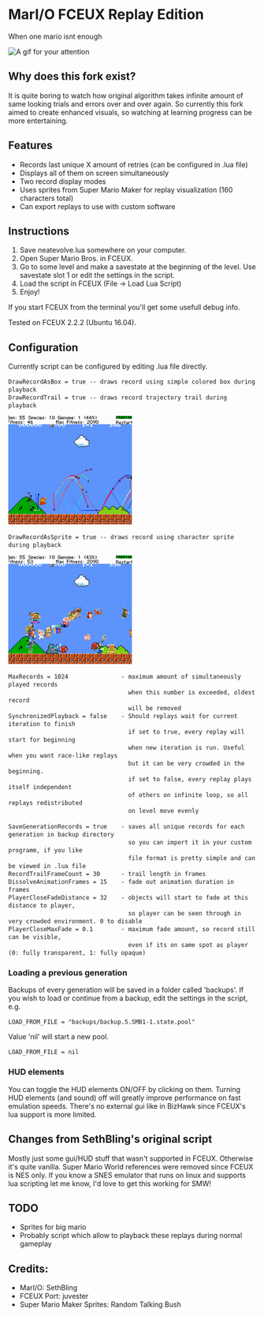 # MarI/O FCEUX Replay Edition
When one mario isnt enough

![A gif for your attention](gifs/demo_visualize_1500_sprites.gif)

## Why does this fork exist?
It is quite boring to watch how original algorithm takes infinite amount of same looking trials and errors over and over again. So currently this fork aimed to create enhanced visuals, so watching at learning progress can be more entertaining.

## Features
- Records last unique X amount of retries (can be configured in .lua file)
- Displays all of them on screen simultaneously
- Two record display modes
- Uses sprites from Super Mario Maker for replay visualization (160 characters total)
- Can export replays to use with custom software

## Instructions
1. Save neatevolve.lua somewhere on your computer.
2. Open Super Mario Bros. in FCEUX.
3. Go to some level and make a savestate at the beginning of the level. Use savestate slot 1 or edit the settings in the script.
4. Load the script in FCEUX (File -> Load Lua Script)
5. Enjoy!

If you start FCEUX from the terminal you'll get some usefull debug info.

Tested on FCEUX 2.2.2 (Ubuntu 16.04). 

## Configuration
Currently script can be configured by editing .lua file directly.
```
DrawRecordAsBox = true -- draws record using simple colored box during playback
DrawRecordTrail = true -- draws record trajectory trail during playback
```
<kbd>![Demonstration](gifs/demo_visualize_box_and_trail.gif)</kbd>
```
DrawRecordAsSprite = true -- draws record using character sprite during playback
```
<kbd>![Demonstration](gifs/demo_visualize_sprites.gif)</kbd>
```
MaxRecords = 1024               - maximum amount of simultaneously played records
                                  when this number is exceeded, oldest record
                                  will be removed
SynchronizedPlayback = false    - Should replays wait for current iteration to finish
                                  if set to true, every replay will start for beginning
                                  when new iteration is run. Useful when you want race-like replays
                                  but it can be very crowded in the beginning.
                                  if set to false, every replay plays itself independent
                                  of others on infinite loop, so all replays redistributed
                                  on level move evenly

SaveGenerationRecords = true    - saves all unique records for each generation in backup directory
                                  so you can import it in your custom programm, if you like
                                  file format is pretty simple and can be viewed in .lua file
RecordTrailFrameCount = 30      - trail length in frames
DissolveAnimationFrames = 15    - fade out animation duration in frames
PlayerCloseFadeDistance = 32    - objects will start to fade at this distance to player, 
                                  so player can be seen through in very crowded environment. 0 to disable
PlayerCloseMaxFade = 0.1        - maximum fade amount, so record still can be visible, 
                                  even if its on same spot as player (0: fully transparent, 1: fully opaque)
```

### Loading a previous generation
Backups of every generation will be saved in a folder called 'backups'. If you wish to load or continue from a backup, edit the settings in the script, e.g.
```
LOAD_FROM_FILE = "backups/backup.5.SMB1-1.state.pool"
```
Value 'nil' will start a new pool.
```
LOAD_FROM_FILE = nil
```
### HUD elements
You can toggle the HUD elements ON/OFF by clicking on them. Turning HUD elements (and sound) off will greatly improve performance on fast emulation speeds. There's no external gui like in BizHawk since FCEUX's lua support is more limited.

## Changes from SethBling's original script
Mostly just some gui/HUD stuff that wasn't supported in FCEUX. Otherwise it's quite vanilla. Super Mario World references were removed since FCEUX is NES only. If you know a SNES emulator that runs on linux and supports lua scripting let me know, I'd love to get this working for SMW!

## TODO
- Sprites for big mario
- Probably script which allow to playback these replays during normal gameplay

## Credits:
- MarI/O: SethBling
- FCEUX Port: juvester
- Super Mario Maker Sprites: Random Talking Bush
